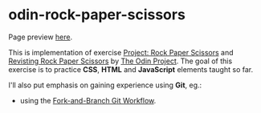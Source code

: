 # odin-rock-paper-scissors

Page preview [here](https://oskarwalichniewicz.github.io/odin-rock-paper-scissors/).

This is implementation of exercise [Project: Rock Paper Scissors](https://www.theodinproject.com/paths/foundations/courses/foundations/lessons/rock-paper-scissors) and [Revisting Rock Paper Scissors](https://www.theodinproject.com/paths/foundations/courses/foundations/lessons/revisiting-rock-paper-scissors) by [The Odin Project](https://www.theodinproject.com). The goal of this exercise is to practice **CSS**, **HTML** and **JavaScript** elements taught so far.

I'll also put emphasis on gaining experience using **Git**, eg.:

- using the [Fork-and-Branch Git Workflow](https://blog.scottlowe.org/2015/01/27/using-fork-branch-git-workflow/).
